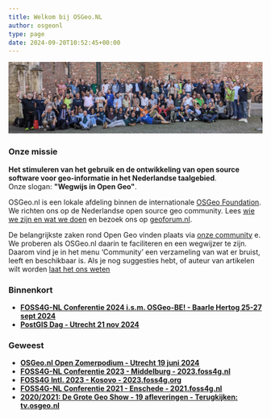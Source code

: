 ```yaml
---
title: Welkom bij OSGeo.NL
author: osgeonl
type: page
date: 2024-09-20T10:52:45+00:00
---
```


![](/photos/2023/groeps.jpg)

### Onze missie

**Het stimuleren van het gebruik en de ontwikkeling van 
open source software voor geo-informatie in het Nederlandse taalgebied**.  
Onze slogan: **"Wegwijs in Open Geo"**.

OSGeo.nl is een lokale afdeling binnen de internationale [OSGeo Foundation](https://osgeo.org). We richten ons op de Nederlandse open source geo community. 
Lees [wie we zijn en wat we doen](/0_community/about/) en bezoek ons op [geoforum.nl](https://geoforum.nl/tag/osgeonl).

De belangrijkste zaken rond Open Geo vinden plaats via [onze community](/0_community/about/) e.
We proberen als OSGeo.nl daarin te faciliteren en een wegwijzer te zijn. 
Daarom vind je in het menu &#8216;Community&#8217; een verzameling van wat er 
bruist, leeft en beschikbaar is. Als je nog suggesties hebt, 
of auteur van artikelen wilt worden [laat het ons weten][1]

### Binnenkort

* **[FOSS4G-NL Conferentie 2024 i.s.m. OSGeo-BE! - Baarle Hertog 25-27 sept 2024](https://foss4g.nl)** 
* **[PostGIS Dag - Utrecht 21 nov 2024](https://postgisdag.nl)** 

### Geweest

* **[OSGeo.nl Open Zomerpodium - Utrecht 19 juni 2024](https://www.meetup.com/osgeonl/events/301222258/)** 
* **[FOSS4G-NL Conferentie 2023 - Middelburg - 2023.foss4g.nl](https://2023.foss4g.nl)** 
* **[FOSS4G Intl. 2023 - Kosovo - 2023.foss4g.org](https://2023.foss4g.org/)** 
* **[FOSS4G-NL Conferentie 2021 - Enschede - 2021.foss4g.nl](https://2021.foss4g.nl)**
* **[2020/2021: De Grote Geo Show - 19 afleveringen - Terugkijken: tv.osgeo.nl](https://tv.osgeo.nl)**

[1]: mailto:info@osgeo.nl "info@osgeo.nl"
